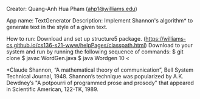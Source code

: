 Creator: Quang-Anh Hua Pham (ahp1@williams.edu)

App name: TextGenerator
Description: Implement Shannon's algorithm* to generate text in the style of a given text.

How to run:
Download and set up structure5 package. (https://williams-cs.github.io/cs136-s21-www/helpPages/classpath.html) 
Download to your system and run by running the following sequence of commands:
$ git clone <link to this repo>
$ javac WordGen.java
$ java Wordgen 10 <<path to source text>

*Claude Shannon, “A mathematical theory of communication”, Bell System Technical Journal, 1948. Shannon’s technique was popularized by A.K. Dewdney’s "A potpourri of 
programmed prose and prosody" that appeared in Scientific American, 122-TK, 1989.
